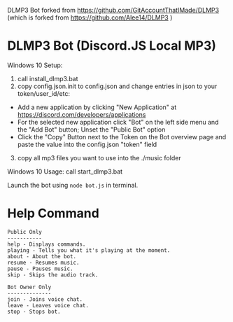 DLMP3 Bot forked from https://github.com/GitAccountThatIMade/DLMP3 (which is forked from https://github.com/Alee14/DLMP3 )
# DLMP3 Bot (Discord.JS Local MP3)

Windows 10 Setup:
1. call install_dlmp3.bat
2. copy config.json.init to config.json and change entries in json to your token/user_id/etc:
* Add a new application by clicking "New Application" at https://discord.com/developers/applications 
* For the selected new application click "Bot" on the left side menu and the "Add Bot" button; Unset the "Public Bot" option
* Click the "Copy" Button next to the Token on the Bot overview page and paste the value into the config.json "token" field
3. copy all mp3 files you want to use into the ./music folder

Windows 10 Usage: call start_dlmp3.bat

Launch the bot using `node bot.js` in terminal.

# Help Command
```
Public Only
-----------
help - Displays commands.
playing - Tells you what it's playing at the moment.
about - About the bot.
resume - Resumes music.
pause - Pauses music.
skip - Skips the audio track.

Bot Owner Only
--------------
join - Joins voice chat.
leave - Leaves voice chat.
stop - Stops bot.
```
